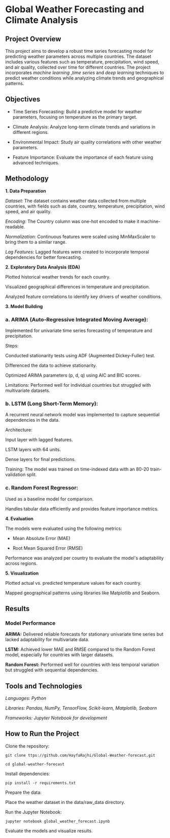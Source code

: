 # Global Weather Forecasting and Climate Analysis

## Project Overview 

This project aims to develop a robust time series forecasting model for predicting weather parameters across multiple countries. The dataset includes various features such as temperature, precipitation, wind speed, and air quality, collected over time for different countries. The project incorporates *machine learning* ,*time series* and *deep learning* techniques to predict weather conditions while analyzing climate trends and geographical patterns.  

## Objectives

- Time Series Forecasting: Build a predictive model for weather parameters, focusing on temperature as the primary target.

- Climate Analysis: Analyze long-term climate trends and variations in different regions.

- Environmental Impact: Study air quality correlations with other weather parameters.

- Feature Importance: Evaluate the importance of each feature using advanced techniques.

## Methodology

**1. Data Preparation**

*Dataset:* The dataset contains weather data collected from multiple countries, with fields such as date, country, temperature, precipitation, wind speed, and air quality.

*Encoding:* The Country column was one-hot encoded to make it machine-readable.

*Normalization:* Continuous features were scaled using MinMaxScaler to bring them to a similar range.

*Lag Features:* Lagged features were created to incorporate temporal dependencies for better forecasting.

**2. Exploratory Data Analysis (EDA)**

Plotted historical weather trends for each country.

Visualized geographical differences in temperature and precipitation.

Analyzed feature correlations to identify key drivers of weather conditions.

**3. Model Building**

### a. ARIMA (Auto-Regressive Integrated Moving Average):

Implemented for univariate time series forecasting of temperature and precipitation.

Steps:

Conducted stationarity tests using ADF (Augmented Dickey-Fuller) test.

Differenced the data to achieve stationarity.

Optimized ARIMA parameters (p, d, q) using AIC and BIC scores.

Limitations: Performed well for individual countries but struggled with multivariate datasets.


### b. LSTM (Long Short-Term Memory):

A recurrent neural network model was implemented to capture sequential dependencies in the data.

Architecture:

Input layer with lagged features.

LSTM layers with 64 units.

Dense layers for final predictions.

Training: The model was trained on time-indexed data with an 80-20 train-validation split.

### c. Random Forest Regressor:

Used as a baseline model for comparison.

Handles tabular data efficiently and provides feature importance metrics.

**4. Evaluation**

The models were evaluated using the following metrics:

- Mean Absolute Error (MAE)

- Root Mean Squared Error (RMSE)

Performance was analyzed per country to evaluate the model's adaptability across regions.

**5. Visualization**

Plotted actual vs. predicted temperature values for each country.

Mapped geographical patterns using libraries like Matplotlib and Seaborn.

## Results

### Model Performance

**ARIMA:** Delivered reliable forecasts for stationary univariate time series but lacked adaptability for multivariate data.

**LSTM:** Achieved lower MAE and RMSE compared to the Random Forest model, especially for countries with larger datasets.

**Random Forest:** Performed well for countries with less temporal variation but struggled with sequential dependencies.



## Tools and Technologies

*Languages: Python*

*Libraries: Pandas, NumPy, TensorFlow, Scikit-learn, Matplotlib, Seaborn*

*Frameworks: Jupyter Notebook for development*

## How to Run the Project

Clone the repository:

    git clone ttps://github.com/HayfaRajhi/Global-Weather-forecast.git

    cd global-weather-forecast

Install dependencies:

    pip install -r requirements.txt

Prepare the data:

Place the weather dataset in the data/raw_data directory.

Run the Jupyter Notebook:

    jupyter notebook global_weather_forecast.ipynb

Evaluate the models and visualize results.
